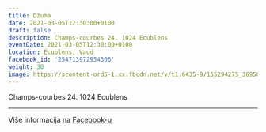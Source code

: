 ```yaml
---
title: Džuma
date: 2021-03-05T12:30:00+0100
draft: false
description: Champs-courbes 24. 1024 Ecublens
eventDate: 2021-03-05T12:30:00+0100
location: Écublens, Vaud
facebook_id: '254713972954306'
weight: 30
image: https://scontent-ord5-1.xx.fbcdn.net/v/t1.6435-9/155294275_3695079563921169_4909597834044538694_n.jpg?_nc_cat=101&ccb=1-7&_nc_sid=9e60e4&_nc_eui2=AeG8UClbWf29AU_nXjdq3EWH_4HHzzV0GSb_gcfPNXQZJh84GYNGo4_Z5Cn5-iLlSDRJM0isnap6RFoid72tsV9o&_nc_ohc=ETdHtQh3LGYQ7kNvwGtw_cd&_nc_oc=AdkT5ipuI-2hLbUtDwKxaEEp3_99x30anWBhF_WW4sK-lgXM6fQ5BoZ8uPLmM4_8DF0&_nc_zt=23&_nc_ht=scontent-ord5-1.xx&edm=ABTKTjYEAAAA&_nc_gid=kshn8iQFvKgby2B9qFpxgw&oh=00_AfOThEPy1EM-hrjl4tAjg4tnxmp71BZKxtpO4Z3_NO9WKQ&oe=688AC45B
---
```


Champs-courbes 24. 1024 Ecublens

---

Više informacija na [Facebook-u](https://facebook.com/events/254713972954306)